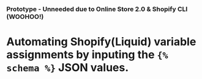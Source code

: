 ### Prototype - Unneeded due to Online Store 2.0 & Shopify CLI (WOOHOO!)
# Automating Shopify(Liquid) variable assignments by inputing the `{% schema %}` JSON values.
